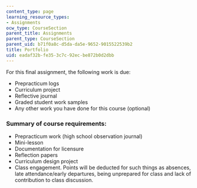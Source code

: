 ```yaml
---
content_type: page
learning_resource_types:
- Assignments
ocw_type: CourseSection
parent_title: Assignments
parent_type: CourseSection
parent_uid: b71f0a8c-d5da-da5e-9652-9015522539b2
title: Portfolio
uid: eadaf32b-fe35-3c7c-92ec-be872b0d2dbb
---
```


For this final assignment, the following work is due:

*   Prepracticum logs
*   Curriculum project
*   Reflective journal
*   Graded student work samples
*   Any other work you have done for this course (optional)

### Summary of course requirements:

*   Prepracticum work (high school observation journal)
*   Mini-lesson
*   Documentation for licensure
*   Reflection papers
*   Curriculum design project
*   Class engagement. Points will be deducted for such things as absences, late attendance/early departures, being unprepared for class and lack of contribution to class discussion.